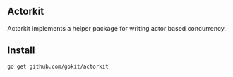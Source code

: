 Actorkit
------------
Actorkit implements a helper package for writing actor based concurrency.


## Install

```bash
go get github.com/gokit/actorkit
```
